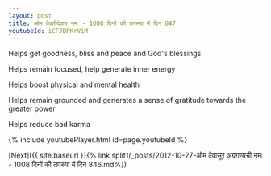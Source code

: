 ```yaml
---
layout: post
title: ओम देवतीदेवाय नमः - 1008 दिनों की तपस्या में दिन 847
youtubeId: iCFJBPKrViM
---
```

 
 
Helps get goodness, bliss and peace and God's blessings
 
Helps remain focused, help generate inner energy 
 
Helps boost physical and mental health 
 
Helps remain grounded and generates a sense of gratitude towards the greater power 
 
Helps reduce bad karma
 
 
 
 


{% include youtubePlayer.html id=page.youtubeId %}
 
[Next]({{ site.baseurl }}{% link  split1/_posts/2012-10-27-ओम देवासूर अग्रगण्यची नमः - 1008 दिनों की तपस्या में दिन 846.md%})
 
